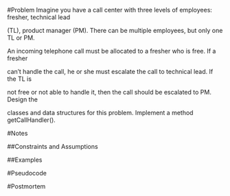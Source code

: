#Problem
Imagine you have a call center with three levels of employees: fresher, technical lead

(TL), product manager (PM). There can be multiple employees, but only one TL or PM.

An incoming telephone call must be allocated to a fresher who is free. If a fresher

can’t handle the call, he or she must escalate the call to technical lead. If the TL is

not free or not able to handle it, then the call should be escalated to PM. Design the

classes and data structures for this problem. Implement a method getCallHandler().

#Notes


##Constraints and Assumptions

##Examples

#Pseudocode

#Postmortem

